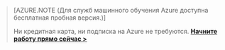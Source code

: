 > [AZURE.NOTE (Для служб машинного обучения Azure доступна бесплатная пробная версия.)]
> 
> Ни кредитная карта, ни подписка на Azure не требуются. <a href="https://studio.azureml.net/?selectAccess=true&o=2" target="_blank">**Начните работу прямо сейчас >**</a>
> 
> 

<!----HONumber=Oct15_HO3-->
